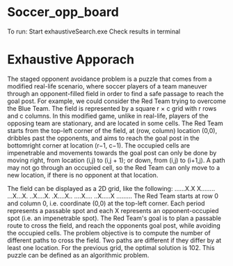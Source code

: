 # Soccer_opp_board
To run:
Start exhaustiveSearch.exe
Check results in terminal

# Exhaustive Apporach

The staged opponent avoidance problem is a puzzle that comes from a modified real-life scenario,
where soccer players of a team maneuver through an opponent-filled field in order to find a safe
passage to reach the goal post. For example, we could consider the Red Team trying to overcome
the Blue Team. The field is represented by a square r × c grid with r rows and c columns. In this
modified game, unlike in real-life, players of the opposing team are stationary, and are located in
some cells. The Red Team starts from the top-left corner of the field, at (row,
column) location (0,0), dribbles past the opponents, and aims to reach the goal post in the bottomright corner at location (r−1, c−1). The occupied cells are impenetrable and movements towards
the goal post can only be done by moving right, from location (i,j) to (i,j + 1); or down,
from (i,j) to (i+1,j). A path may not go through an occupied cell, so the Red Team can only
move to a new location, if there is no opponent at that location.

The field can be displayed as a 2D grid, like the following:
......X.X
X........
...X...X.
..X....X.
.X....X..
....X....
..X.....X
.........
The Red Team starts at row 0 and column 0, i.e. coordinate (0,0) at the top-left corner. Each period
represents a passable spot and each X represents an opponent-occupied spot (i.e. an impenetrable
spot). The Red Team's goal is to plan a passable route to cross the field, and reach the opponents
goal post, while avoiding the occupied cells. The problem objective is to compute the number
of different paths to cross the field. Two paths are different if they differ by at least one location.
For the previous grid, the optimal solution is 102.
This puzzle can be defined as an algorithmic problem.
